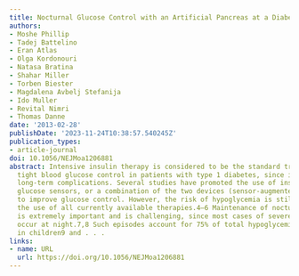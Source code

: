 ```yaml
---
title: Nocturnal Glucose Control with an Artificial Pancreas at a Diabetes Camp
authors:
- Moshe Phillip
- Tadej Battelino
- Eran Atlas
- Olga Kordonouri
- Natasa Bratina
- Shahar Miller
- Torben Biester
- Magdalena Avbelj Stefanija
- Ido Muller
- Revital Nimri
- Thomas Danne
date: '2013-02-28'
publishDate: '2023-11-24T10:38:57.540245Z'
publication_types:
- article-journal
doi: 10.1056/NEJMoa1206881
abstract: Intensive insulin therapy is considered to be the standard treatment for
  tight blood glucose control in patients with type 1 diabetes, since it prevents
  long-term complications. Several studies have promoted the use of insulin pumps,
  glucose sensors, or a combination of the two devices (sensor-augmented pump)1–3
  to improve glucose control. However, the risk of hypoglycemia is still present with
  the use of all currently available therapies.4–6 Maintenance of nocturnal euglycemia
  is extremely important and is challenging, since most cases of severe hypoglycemia
  occur at night.7,8 Such episodes account for 75% of total hypoglycemic seizures
  in children9 and . . .
links:
- name: URL
  url: https://doi.org/10.1056/NEJMoa1206881
---
```

